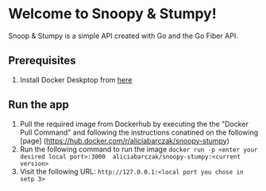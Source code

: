 # Welcome to Snoopy & Stumpy!

Snoop & Stumpy is a simple API created with Go and the Go Fiber API.

## Prerequisites 

 1. Install Docker Deskptop from [here](https://www.docker.com/products/docker-desktop/) 
 
## Run the app
1. Pull the required image from Dockerhub by executing the the "Docker Pull Command" and following the instructions conatined on the following [page] (https://hub.docker.com/r/aliciabarczak/snoopy-stumpy)
3. Run the following command to run the image `docker run -p <enter your desired local port>:3000  aliciabarczak/snoopy-stumpy:<current version>` 
4. Visit the following URL: `http://127.0.0.1:<local port you chose in setp 3>`

